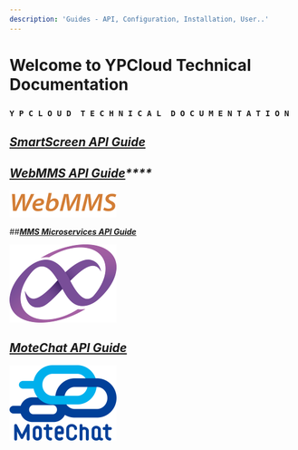 ```yaml
---
description: 'Guides - API, Configuration, Installation, User..'
---
```


# Welcome to YPCloud Technical Documentation

### `Y P C L O U D  T E C H N I C A L  D O C U M E N T A T I O N`

## [_**SmartScreen API Guide**_](https://gitbook.ypcloud.com/smartscreen-api-guide/)

## [_**WebMMS API Guide**_](https://gitbook.ypcloud.com/webmms-api-guide/)_\*\*\*\*_

![](.gitbook/assets/webmms_s.png)

##[_**MMS Microservices  API Guide**_](https://gitbook.ypcloud.com/mms-microservices-api-guide/)

![](.gitbook/assets/mms_s.png)

## [_**MoteChat API Guide**_](https://gitbook.ypcloud.com/motechat-api-guide/)

![](.gitbook/assets/mc_s.png)



 



